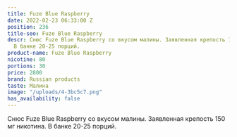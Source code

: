 ```yaml
---
title: Fuze Blue Raspberry
date: 2022-02-23 06:33:00 Z
position: 236
title-seo: Fuze Blue Raspberry
descr: Снюс Fuze Blue Raspberry со вкусом малины. Заявленная крепость 150 мг никотина.
  В банке 20-25 порций.
product-name: Fuze Blue Raspberry
nicotine: 80
portions: 30
price: 2800
brand: Russian products
taste: Малина
image: "/uploads/4-3bc5c7.png"
has_availability: false
---
```


Снюс Fuze Blue Raspberry со вкусом малины. Заявленная крепость 150 мг никотина. В банке 20-25 порций.